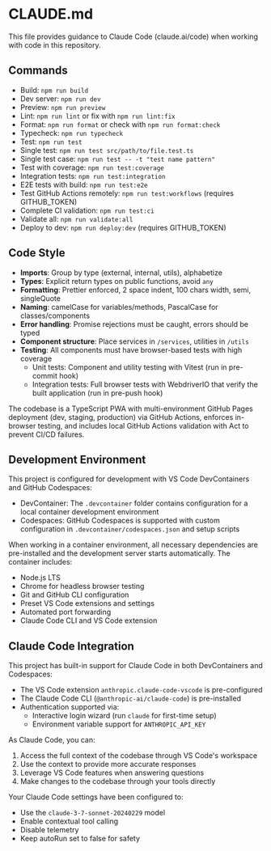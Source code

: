 # CLAUDE.md

This file provides guidance to Claude Code (claude.ai/code) when working with code in this repository.

## Commands

- Build: `npm run build`
- Dev server: `npm run dev`
- Preview: `npm run preview`
- Lint: `npm run lint` or fix with `npm run lint:fix`
- Format: `npm run format` or check with `npm run format:check`
- Typecheck: `npm run typecheck`
- Test: `npm run test`
- Single test: `npm run test src/path/to/file.test.ts`
- Single test case: `npm run test -- -t "test name pattern"`
- Test with coverage: `npm run test:coverage`
- Integration tests: `npm run test:integration`
- E2E tests with build: `npm run test:e2e`
- Test GitHub Actions remotely: `npm run test:workflows` (requires GITHUB_TOKEN)
- Complete CI validation: `npm run test:ci`
- Validate all: `npm run validate:all`
- Deploy to dev: `npm run deploy:dev` (requires GITHUB_TOKEN)

## Code Style

- **Imports**: Group by type (external, internal, utils), alphabetize
- **Types**: Explicit return types on public functions, avoid `any`
- **Formatting**: Prettier enforced, 2 space indent, 100 chars width, semi, singleQuote
- **Naming**: camelCase for variables/methods, PascalCase for classes/components
- **Error handling**: Promise rejections must be caught, errors should be typed
- **Component structure**: Place services in `/services`, utilities in `/utils`
- **Testing**: All components must have browser-based tests with high coverage
  - Unit tests: Component and utility testing with Vitest (run in pre-commit hook)
  - Integration tests: Full browser tests with WebdriverIO that verify the built application (run in pre-push hook)

The codebase is a TypeScript PWA with multi-environment GitHub Pages deployment (dev, staging, production) via GitHub Actions, enforces in-browser testing, and includes local GitHub Actions validation with Act to prevent CI/CD failures.

## Development Environment

This project is configured for development with VS Code DevContainers and GitHub Codespaces:

- DevContainer: The `.devcontainer` folder contains configuration for a local container development environment
- Codespaces: GitHub Codespaces is supported with custom configuration in `.devcontainer/codespaces.json` and setup scripts

When working in a container environment, all necessary dependencies are pre-installed and the development server starts automatically. The container includes:

- Node.js LTS
- Chrome for headless browser testing
- Git and GitHub CLI configuration
- Preset VS Code extensions and settings
- Automated port forwarding
- Claude Code CLI and VS Code extension

## Claude Code Integration

This project has built-in support for Claude Code in both DevContainers and Codespaces:

- The VS Code extension `anthropic.claude-code-vscode` is pre-configured
- The Claude Code CLI (`@anthropic-ai/claude-code`) is pre-installed
- Authentication supported via:
  - Interactive login wizard (run `claude` for first-time setup)
  - Environment variable support for `ANTHROPIC_API_KEY`

As Claude Code, you can:
1. Access the full context of the codebase through VS Code's workspace
2. Use the context to provide more accurate responses
3. Leverage VS Code features when answering questions
4. Make changes to the codebase through your tools directly

Your Claude Code settings have been configured to:
- Use the `claude-3-7-sonnet-20240229` model 
- Enable contextual tool calling
- Disable telemetry
- Keep autoRun set to false for safety
